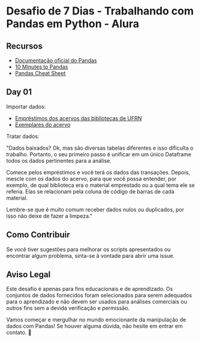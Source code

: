 # Desafio de 7 Dias - Trabalhando com Pandas em Python - Alura




## Recursos
- [Documentação oficial do Pandas](https://pandas.pydata.org/docs/)
- [10 Minutes to Pandas](https://pandas.pydata.org/pandas-docs/stable/user_guide/10min.html)
- [Pandas Cheat Sheet](https://pandas.pydata.org/Pandas_Cheat_Sheet.pdf)

## Day 01

Importar dados:

- [Empréstimos dos acervos das bibliotecas de UFRN](https://github.com/FranciscoFoz/7_Days_of_Code_Alura-Python-Pandas/tree/main/Dia_1-Importando_dados/Datasets/dados_emprestimos?utm_medium=email&_hsmi=270874190&_hsenc=p2ANqtz-93MPnxwX-N9lF95oUPLmtnsGLN07qH-5dNNtD-UdzyV4Zg3h46mszTNz8Qx_hPxAaHKkZi3fPBMuRc2GFN40VX9Z30Iq6PSQ1bWN_tWCiGJyzkAfc&utm_content=270874190&utm_source=hs_automation)
- [Exemplares do acervo](https://github.com/FranciscoFoz/7_Days_of_Code_Alura-Python-Pandas/blob/main/Dia_1-Importando_dados/Datasets/dados_exemplares.parquet?utm_medium=email&_hsmi=270874190&_hsenc=p2ANqtz-8ubWd_DJToex0PxZC96DvxjqIXVVS4Ez0lCy1xneHx91OUP0Fs6yrU42PdoPx-EheFJSs1Vr5AoiOhxv4apXS5yFzRwH4mtMuDWmsYTtEmfXcvZkE&utm_content=270874190&utm_source=hs_automation)

Tratar dados:

"Dados baixados? Ok, mas são diversas tabelas diferentes e isso dificulta o trabalho. Portanto, o seu primeiro passo é unificar em um único Dataframe todos os dados pertinentes para a análise.

Comece pelos empréstimos e você terá os dados das transações. Depois, mescle com os dados do acervo, para que você possa entender, por exemplo, de qual biblioteca era o material emprestado ou a qual tema ele se referia. Elas se relacionam pela coluna de código de barras de cada material.

Lembre-se que é muito comum receber dados nulos ou duplicados, por isso não deixe de fazer a limpeza."


## Como Contribuir
Se você tiver sugestões para melhorar os scripts apresentados ou encontrar algum problema, sinta-se à vontade para abrir uma issue.

## Aviso Legal
Este desafio é apenas para fins educacionais e de aprendizado. Os conjuntos de dados fornecidos foram selecionados para serem adequados para o aprendizado e não devem ser usados para análises comerciais ou outros fins sem a devida verificação e permissão.

Vamos começar e mergulhar no mundo emocionante da manipulação de dados com Pandas! Se houver alguma dúvida, não hesite em entrar em contato. 🚀
